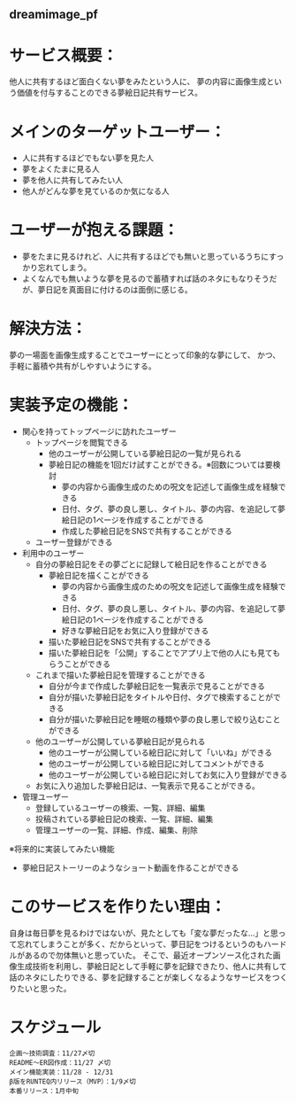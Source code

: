 ## dreamimage_pf

# サービス概要：
他人に共有するほど面白くない夢をみたという人に、
夢の内容に画像生成という価値を付与することのできる夢絵日記共有サービス。

# メインのターゲットユーザー：
- 人に共有するほどでもない夢を見た人
- 夢をよくたまに見る人
- 夢を他人に共有してみたい人
- 他人がどんな夢を見ているのか気になる人

# ユーザーが抱える課題：
- 夢をたまに見るけれど、人に共有するほどでも無いと思っているうちにすっかり忘れてしまう。
- よくなんでも無いような夢を見るので蓄積すれば話のネタにもなりそうだが、夢日記を真面目に付けるのは面倒に感じる。

# 解決方法：
夢の一場面を画像生成することでユーザーにとって印象的な夢にして、
かつ、手軽に蓄積や共有がしやすいようにする。

# 実装予定の機能：
- 関心を持ってトップページに訪れたユーザー
  - トップページを閲覧できる
    - 他のユーザーが公開している夢絵日記の一覧が見られる
    - 夢絵日記の機能を1回だけ試すことができる。※回数については要検討
      - 夢の内容から画像生成のための呪文を記述して画像生成を経験できる
      - 日付、タグ、夢の良し悪し、タイトル、夢の内容、を追記して夢絵日記の1ページを作成することができる
      - 作成した夢絵日記をSNSで共有することができる
  - ユーザー登録ができる
- 利用中のユーザー
  - 自分の夢絵日記をその夢ごとに記録して絵日記を作ることができる
    - 夢絵日記を描くことができる
      - 夢の内容から画像生成のための呪文を記述して画像生成を経験できる
      - 日付、タグ、夢の良し悪し、タイトル、夢の内容、を追記して夢絵日記の1ページを作成することができる
      - 好きな夢絵日記をお気に入り登録ができる
    - 描いた夢絵日記をSNSで共有することができる
    - 描いた夢絵日記を「公開」することでアプリ上で他の人にも見てもらうことができる
  - これまで描いた夢絵日記を管理することができる
    - 自分が今まで作成した夢絵日記を一覧表示で見ることができる
    - 自分が描いた夢絵日記をタイトルや日付、タグで検索することができる
    - 自分が描いた夢絵日記を睡眠の種類や夢の良し悪しで絞り込むことができる
  - 他のユーザーが公開している夢絵日記が見られる
    - 他のユーザーが公開している絵日記に対して「いいね」ができる
    - 他のユーザーが公開している絵日記に対してコメントができる
    - 他のユーザーが公開している絵日記に対してお気に入り登録ができる
  - お気に入り追加した夢絵日記は、一覧表示で見ることができる。
- 管理ユーザー
  - 登録しているユーザーの検索、一覧、詳細、編集
  - 投稿されている夢絵日記の検索、一覧、詳細、編集
  - 管理ユーザーの一覧、詳細、作成、編集、削除

※将来的に実装してみたい機能
  - 夢絵日記ストーリーのようなショート動画を作ることができる

# このサービスを作りたい理由：
自身は毎日夢を見るわけではないが、見たとしても「変な夢だったな…」と思って忘れてしまうことが多く、だからといって、夢日記をつけるというのもハードルがあるので勿体無いと思っていた。
そこで、最近オープンソース化された画像生成技術を利用し、夢絵日記として手軽に夢を記録できたり、他人に共有して話のネタにしたりできる、夢を記録することが楽しくなるようなサービスをつくりたいと思った。

# スケジュール
```
企画〜技術調査：11/27〆切
README〜ER図作成：11/27 〆切
メイン機能実装：11/28 - 12/31
β版をRUNTEQ内リリース（MVP）：1/9〆切
本番リリース：1月中旬
```